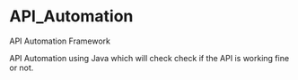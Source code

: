 # API_Automation
API Automation Framework

API Automation using Java which will check check if the API is working fine or not. 
